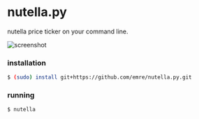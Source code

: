nutella.py
================

nutella price ticker on your command line.

![screenshot](http://i.imgur.com/pRgnj63.png)


### installation

```bash
$ (sudo) install git+https://github.com/emre/nutella.py.git

```

### running
```bash
$ nutella
```